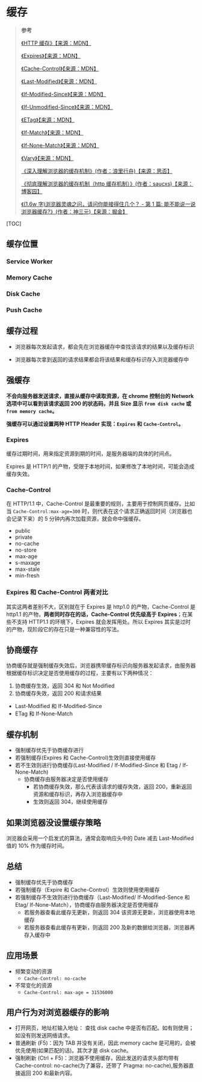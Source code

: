 # 缓存

> **参考**
>
> [《HTTP 缓存》【来源：MDN】](https://developer.mozilla.org/zh-CN/docs/Web/HTTP/Caching)
>
> [《Expires》【来源：MDN】](https://developer.mozilla.org/zh-CN/docs/Web/HTTP/Headers/Expires)
>
> [《Cache-Control》【来源：MDN】](https://developer.mozilla.org/zh-CN/docs/Web/HTTP/Headers/Cache-Control)
>
> [《Last-Modified》【来源：MDN】](https://developer.mozilla.org/zh-CN/docs/Web/HTTP/Headers/Last-Modified)
>
> [《If-Modified-Since》【来源：MDN】](https://developer.mozilla.org/zh-CN/docs/Web/HTTP/Headers/If-Modified-Since)
>
> [《If-Unmodified-Since》【来源：MDN】](https://developer.mozilla.org/zh-CN/docs/Web/HTTP/Headers/If-Unmodified-Since)
>
> [《ETag》【来源：MDN】](https://developer.mozilla.org/zh-CN/docs/Web/HTTP/Headers/ETag)
>
> [《If-Match》【来源：MDN】](https://developer.mozilla.org/zh-CN/docs/Web/HTTP/Headers/If-Match)
>
> [《If-None-Match》【来源：MDN】](https://developer.mozilla.org/zh-CN/docs/Web/HTTP/Headers/If-None-Match)
>
> [《Vary》【来源：MDN】](https://developer.mozilla.org/zh-CN/docs/Web/HTTP/Headers/Vary)
>
> [《深入理解浏览器的缓存机制》(作者：浪里行舟)【来源：思否】](https://www.jianshu.com/p/54cc04190252)
>
> [《彻底理解浏览器的缓存机制（http 缓存机制）》(作者：saucxs)【来源：博客园】](https://www.cnblogs.com/chengxs/p/10396066.html)
>
> [《(1.6w 字)浏览器灵魂之问，请问你能接得住几个？ - 第 1 篇: 能不能说一说浏览器缓存?》(作者：神三元)【来源：掘金】](https://juejin.cn/post/6844904021308735502#heading-0)

[TOC]

## 缓存位置

### Service Worker

### Memory Cache

### Disk Cache

### Push Cache

## 缓存过程

- 浏览器每次发起请求，都会先在浏览器缓存中查找该请求的结果以及缓存标识

- 浏览器每次拿到返回的请求结果都会将该结果和缓存标识存入浏览器缓存中

## 强缓存

**不会向服务器发送请求，直接从缓存中读取资源，在 chrome 控制台的 Network 选项中可以看到该请求返回 200 的状态码，并且 Size 显示 `from disk cache` 或 `from memory cache`。**

**强缓存可以通过设置两种 HTTP Header 实现：`Expires` 和 `Cache-Control`。**

### Expires

缓存过期时间，用来指定资源到期的时间，是服务器端的具体的时间点。

Expires 是 HTTP/1 的产物，受限于本地时间，如果修改了本地时间，可能会造成缓存失效。

### Cache-Control

在 HTTP/1.1 中，Cache-Control 是最重要的规则，主要用于控制网页缓存。比如当 `Cache-Control:max-age=300` 时，则代表在这个请求正确返回时间（浏览器也会记录下来）的 5 分钟内再次加载资源，就会命中强缓存。

- public
- private
- no-cache
- no-store
- max-age
- s-maxage
- max-stale
- min-fresh

### Expires 和 Cache-Control 两者对比

其实这两者差别不大，区别就在于 Expires 是 http1.0 的产物，Cache-Control 是 http1.1 的产物，**两者同时存在的话，Cache-Control 优先级高于 Expires**；在某些不支持 HTTP1.1 的环境下，Expires 就会发挥用处。所以 Expires 其实是过时的产物，现阶段它的存在只是一种兼容性的写法。

## 协商缓存

协商缓存就是强制缓存失效后，浏览器携带缓存标识向服务器发起请求，由服务器根据缓存标识决定是否使用缓存的过程，主要有以下两种情况：

1. 协商缓存生效，返回 304 和 Not Modified
2. 协商缓存失效，返回 200 和请求结果

- Last-Modified 和 If-Modified-Since
- ETag 和 If-None-Match

## 缓存机制

- 强制缓存优先于协商缓存进行
- 若强制缓存(Expires 和 Cache-Control)生效则直接使用缓存
- 若不生效则进行协商缓存(Last-Modified / If-Modified-Since 和 Etag / If-None-Match)
  - 协商缓存由服务器决定是否使用缓存
    - 若协商缓存失效，那么代表该请求的缓存失效，返回 200，重新返回资源和缓存标识，再存入浏览器缓存中
    - 生效则返回 304，继续使用缓存

## 如果浏览器没设置缓存策略

浏览器会采用一个启发式的算法，通常会取响应头中的 Date 减去 Last-Modified 值的 10% 作为缓存时间。

## 总结

- 强制缓存优先于协商缓存
- 若强制缓存（Expire 和 Cache-Control）生效则使用使用缓存
- 若强制缓存不生效则进行协商缓存（Last-Modified/ If-Modified-Sence 和 Etag/ If-None-Match），协商缓存由服务器决定是否使用缓存
  - 若服务器查看此缓存无更新，则返回 304 该资源无更新，浏览器使用本地缓存
  - 若服务器查看此缓存有更新，则返回 200 及新的数据给浏览器，浏览器再存入缓存中

## 应用场景

- 频繁变动的资源
  - `Cache-Control: no-cache`
- 不常变化的资源
  - `Cache-Control: max-age = 31536000`

## 用户行为对浏览器缓存的影响

- 打开网页，地址栏输入地址： 查找 disk cache 中是否有匹配。如有则使用；如没有则发送网络请求。
- 普通刷新 (F5)：因为 TAB 并没有关闭，因此 memory cache 是可用的，会被优先使用(如果匹配的话)。其次才是 disk cache。
- 强制刷新 (Ctrl + F5)：浏览器不使用缓存，因此发送的请求头部均带有 Cache-control: no-cache(为了兼容，还带了 Pragma: no-cache),服务器直接返回 200 和最新内容。
